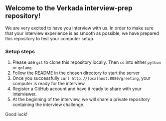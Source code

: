 ## Welcome to the Verkada interview-prep repository!

We are very excited to have you interview with us. In order to make sure that your interview experience is as smooth as possible, we have prepared this repository to test your computer setup.

### Setup steps
1. Please use `git` to clone this repository locally. Then `cd` into either `python` or `golang`.
2. Follow the README in the chosen directory to start the server
3. Once you successfully `curl http://localhost:8080/greeting`, your computer is ready for the interview.
4. Register a GitHub account and have it ready to share with your interviewer.
5. At the beginning of the interview, we will share a private repository containing the interview challenge.

Good luck!
